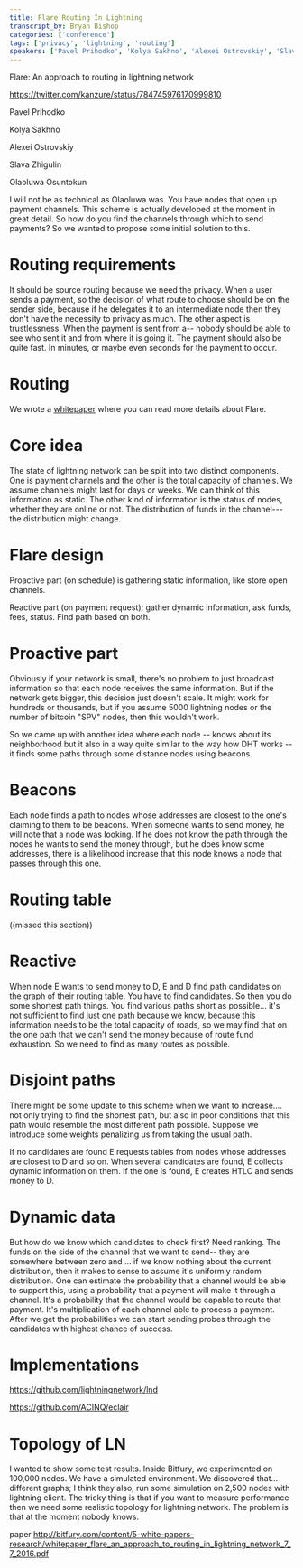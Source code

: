 ```yaml
---
title: Flare Routing In Lightning
transcript_by: Bryan Bishop
categories: ['conference']
tags: ['privacy', 'lightning', 'routing']
speakers: ['Pavel Prihodko', 'Kolya Sakhno', 'Alexei Ostrovskiy', 'Slava Zhigulin', 'Olaoluwa Osuntokun']
---
```


Flare: An approach to routing in lightning network

<https://twitter.com/kanzure/status/784745976170999810>

Pavel Prihodko

Kolya Sakhno

Alexei Ostrovskiy

Slava Zhigulin

Olaoluwa Osuntokun

I will not be as technical as Olaoluwa was. You have nodes that open up payment channels. This scheme is actually developed at the moment in great detail. So how do you find the channels through which to send payments? So we wanted to propose some initial solution to this.

# Routing requirements

It should be source routing because we need the privacy. When a user sends a payment, so the decision of what route to choose should be on the sender side, because if he delegates it to an intermediate node then they don't have the necessity to privacy as much. The other aspect is trustlessness. When the payment is sent from a-- nobody should be able to see who sent it and from where it is going it. The payment should also be quite fast. In minutes, or maybe even seconds for the payment to occur.

# Routing

We wrote a <a href="http://bitfury.com/content/5-white-papers-research/whitepaper_flare_an_approach_to_routing_in_lightning_network_7_7_2016.pdf">whitepaper</a> where you can read more details about Flare.

# Core idea

The state of lightning network can be split into two distinct components. One is payment channels and the other is the total capacity of channels. We assume channels might last for days or weeks. We can think of this information as static. The other kind of information is the status of nodes, whether they are online or not. The distribution of funds in the channel--- the distribution might change.

# Flare design

Proactive part (on schedule) is gathering static information, like store open channels.

Reactive part (on payment request); gather dynamic information, ask funds, fees, status. Find path based on both.

# Proactive part

Obviously if your network is small, there's no problem to just broadcast information so that each node receives the same information. But if the network gets bigger, this decision just doesn't scale. It might work for hundreds or thousands, but if you assume 5000 lightning nodes or the number of bitcoin "SPV" nodes, then this wouldn't work.

So we came up with another idea where each node -- knows about its neighborhood but it also in a way quite similar to the way how DHT works -- it finds some paths through some distance nodes using beacons.

# Beacons

Each node finds a path to nodes whose addresses are closest to the one's claiming to them to be beacons. When someone wants to send money, he will note that a node was looking. If he does not know the path through the nodes he wants to send the money through, but he does know some addresses, there is a likelihood increase that this node knows a node that passes through this one.

# Routing table

((missed this section))

# Reactive

When node E wants to send money to D, E and D find path candidates on the graph of their routing table. You have to find candidates. So then you do some shortest path things. You find various paths short as possible... it's not sufficient to find just one path because we know, because this information needs to be the total capacity of roads, so we may find that on the one path that we can't send the money because of route fund exhaustion. So we need to find as many routes as possible.

# Disjoint paths

There might be some update to this scheme when we want to increase.... not only trying to find the shortest path, but also in poor conditions that this path would resemble the most different path possible. Suppose we introduce some weights penalizing us from taking the usual path.

If no candidates are found E requests tables from nodes whose addresses are closest to D and so on. When several candidates are found, E collects dynamic information on them. If the one is found, E creates HTLC and sends money to D.

# Dynamic data

But how do we know which candidates to check first? Need ranking. The funds on the side of the channel that we want to send-- they are somewhere between zero and ... if we know nothing about the current distribution, then it makes to sense to assume it's uniformly random distribution. One can estimate the probability that a channel would be able to support this, using a probability that a payment will make it through a channel. It's a probability that the channel would be capable to route that payment. It's multiplication of each channel able to process a payment. After we get the probabilities we can start sending probes through the candidates with highest chance of success.

# Implementations

<https://github.com/lightningnetwork/lnd>

<https://github.com/ACINQ/eclair>

# Topology of LN

I wanted to show some test results. Inside Bitfury, we experimented on 100,000 nodes. We have a simulated environment. We discovered that... different graphs; I think they also, run some simulation on 2,500 nodes with lightning client. The tricky thing is that if you want to measure performance then we need some realistic topology for lightning network. The problem is that at the moment nobody knows.


paper <http://bitfury.com/content/5-white-papers-research/whitepaper_flare_an_approach_to_routing_in_lightning_network_7_7_2016.pdf>
